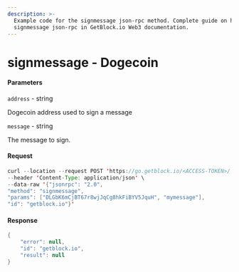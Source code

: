 ```yaml
---
description: >-
  Example code for the signmessage json-rpc method. Сomplete guide on how to use
  signmessage json-rpc in GetBlock.io Web3 documentation.
---
```


# signmessage - Dogecoin

#### Parameters

`address` - string

Dogecoin address used to sign a message

`message` - string

The message to sign.

#### Request

```java
curl --location --request POST 'https://go.getblock.io/<ACCESS-TOKEN>/' \
--header 'Content-Type: application/json' \
--data-raw '{"jsonrpc": "2.0",
"method": "signmessage",
"params": ["DLGbK6mCjBT67r8wjJqCg8hkFiBYV5JquH", "mymessage"],
"id": "getblock.io"}'
```

#### Response

```java
{
    "error": null,
    "id": "getblock.io",
    "result": null
}
```

